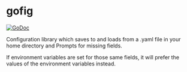 # gofig

[![GoDoc](https://godoc.org/github.com/thane421/gofig?status.svg)](https://godoc.org/github.com/thane421/gofig)

Configuration library which saves to and loads from a .yaml file in your home directory and Prompts for missing fields.

If environment variables are set for those same fields, it will prefer the values of the environment variables instead.
